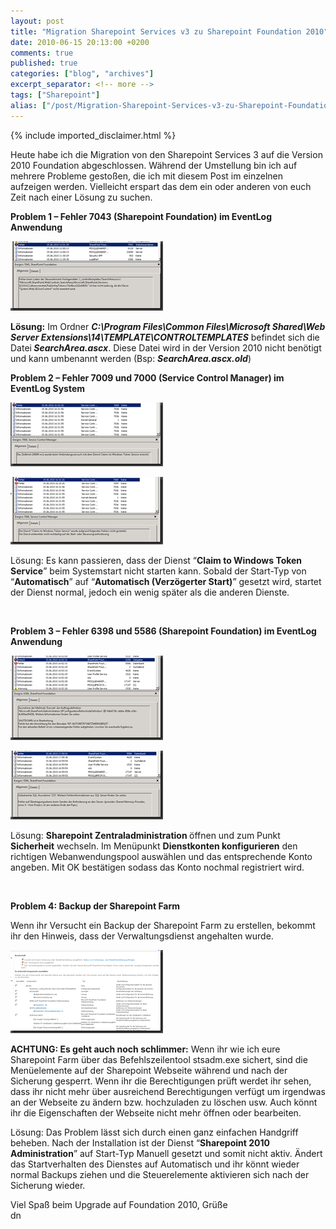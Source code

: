 ```yaml
---
layout: post
title: "Migration Sharepoint Services v3 zu Sharepoint Foundation 2010"
date: 2010-06-15 20:13:00 +0200
comments: true
published: true
categories: ["blog", "archives"]
excerpt_separator: <!-- more -->
tags: ["Sharepoint"]
alias: ["/post/Migration-Sharepoint-Services-v3-zu-Sharepoint-Foundation-2010.aspx", "/post/migration-sharepoint-services-v3-zu-sharepoint-foundation-2010.aspx"]
---
```

<!-- more -->
{% include imported_disclaimer.html %}
<p>Heute habe ich die Migration von den Sharepoint Services 3 auf die Version 2010 Foundation abgeschlossen. Während der Umstellung bin ich auf mehrere Probleme gestoßen, die ich mit diesem Post im einzelnen aufzeigen werden. Vielleicht erspart das dem ein oder anderen von euch Zeit nach einer Lösung zu suchen.</p>  <p><strong></strong></p>  <p><strong>Problem 1 – Fehler 7043 (Sharepoint Foundation) im EventLog Anwendung</strong></p>  <p><a href="/assets/image_136.png" target="_blank"><img style="border-bottom: 0px; border-left: 0px; display: inline; border-top: 0px; border-right: 0px" title="image" border="0" alt="image" src="/assets/image_thumb_136.png" width="244" height="111" /></a> </p>  <p><strong>Lösung:</strong> Im Ordner <strong><em>C:\Program Files\Common Files\Microsoft Shared\Web Server Extensions\14\TEMPLATE\CONTROLTEMPLATES</em></strong> befindet sich die Datei<strong><em> SearchArea.ascx</em></strong>. Diese Datei wird in der Version 2010 nicht benötigt und kann umbenannt werden (Bsp: <strong><em>SearchArea.ascx.old</em></strong>)</p>  <p><strong></strong></p>  <p><strong>Problem 2 – Fehler 7009 und 7000 (Service Control Manager) im EventLog System</strong></p>  <p><a href="/assets/image_137.png" target="_blank"><img style="border-bottom: 0px; border-left: 0px; display: inline; border-top: 0px; border-right: 0px" title="image" border="0" alt="image" src="/assets/image_thumb_137.png" width="244" height="102" /></a> </p>  <p><a href="/assets/image_138.png" target="_blank"><img style="border-bottom: 0px; border-left: 0px; display: inline; border-top: 0px; border-right: 0px" title="image" border="0" alt="image" src="/assets/image_thumb_138.png" width="244" height="108" /></a> </p>  <p>Lösung: Es kann passieren, dass der Dienst “<strong>Claim to Windows Token Service</strong>” beim Systemstart nicht starten kann. Sobald der Start-Typ von “<strong>Automatisch</strong>” auf “<strong>Automatisch (Verzögerter Start)</strong>” gesetzt wird, startet der Dienst normal, jedoch ein wenig später als die anderen Dienste.</p>  <p>&#160;</p>  <p><strong>Problem 3 – Fehler 6398 und 5586 (Sharepoint Foundation) im EventLog Anwendung</strong></p>  <p><a href="/assets/image_139.png" target="_blank"><img style="border-bottom: 0px; border-left: 0px; display: inline; border-top: 0px; border-right: 0px" title="image" border="0" alt="image" src="/assets/image_thumb_139.png" width="244" height="135" /></a> </p>  <p><a href="/assets/image_140.png" target="_blank"><img style="border-bottom: 0px; border-left: 0px; display: inline; border-top: 0px; border-right: 0px" title="image" border="0" alt="image" src="/assets/image_thumb_140.png" width="244" height="110" /></a> </p>  <p>Lösung: <strong>Sharepoint Zentraladministration </strong>öffnen und zum Punkt <strong>Sicherheit</strong> wechseln. Im Menüpunkt <strong>Dienstkonten konfigurieren</strong> den richtigen Webanwendungspool auswählen und das entsprechende Konto angeben. Mit OK bestätigen sodass das Konto nochmal registriert wird.</p>  <p>&#160;</p>  <p><strong>Problem 4: Backup der Sharepoint Farm</strong></p>  <p>Wenn ihr Versucht ein Backup der Sharepoint Farm zu erstellen, bekommt ihr den Hinweis, dass der Verwaltungsdienst angehalten wurde.</p>  <p><a href="/assets/image_141.png" target="_blank"><img style="border-bottom: 0px; border-left: 0px; display: inline; border-top: 0px; border-right: 0px" title="image" border="0" alt="image" src="/assets/image_thumb_141.png" width="244" height="133" /></a> </p>  <p><strong>ACHTUNG: Es geht auch noch schlimmer:</strong> Wenn ihr wie ich eure Sharepoint Farm über das Befehlszeilentool stsadm.exe sichert, sind die Menüelemente auf der Sharepoint Webseite während und nach der Sicherung gesperrt. Wenn ihr die Berechtigungen prüft werdet ihr sehen, dass ihr nicht mehr über ausreichend Berechtigungen verfügt um irgendwas an der Webseite zu ändern bzw. hochzuladen zu löschen usw. Auch könnt ihr die Eigenschaften der Webseite nicht mehr öffnen oder bearbeiten.</p>  <p>Lösung: Das Problem lässt sich durch einen ganz einfachen Handgriff beheben. Nach der Installation ist der Dienst “<strong>Sharepoint 2010 Administration</strong>” auf Start-Typ Manuell gesetzt und somit nicht aktiv. Ändert das Startverhalten des Dienstes auf Automatisch und ihr könnt wieder normal Backups ziehen und die Steuerelemente aktivieren sich nach der Sicherung wieder.</p>  <p>Viel Spaß beim Upgrade auf Foundation 2010, Grüße   <br />dn</p>
